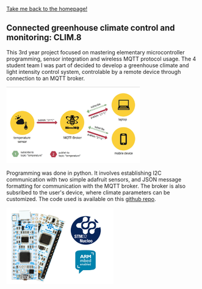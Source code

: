 [Take me back to the homepage!](/index.md)

## Connected greenhouse climate control and monitoring: CLIM.8 

This 3rd year project focused on mastering elementary microcontroller programming, sensor integration and wireless MQTT protocol usage. The 4 student team I was part of decided to develop a greenhouse climate and light intensity control system, controlable by a remote device through connection to an MQTT broker. 

 <img src="mbed.jpg" alt="Smiley face" height="200" width="350">  

Programming was done in python. It involves establishing I2C communication with two simple adafruit sensors, and JSON message formatting for communication with the MQTT broker. The broker is also subsribed to the user's device, where climate parameters can be customized. The code used is available on this [github repo](https://github.com/guigzzz/Embedded-Project).

 <img src="st.jpg" alt="Smiley face" height="200" width="280">  
